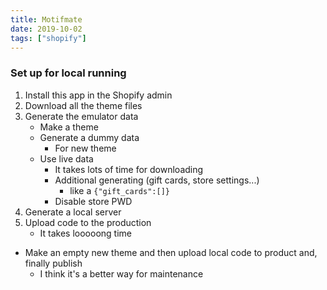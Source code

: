 ```yaml
---
title: Motifmate
date: 2019-10-02
tags: ["shopify"]
---
```

### Set up for local running
1. Install this app in the Shopify admin
1. Download all the theme files
1. Generate the emulator data
    - Make a theme
    - Generate a dummy data
        - For new theme
    - Use live data
        - It takes lots of time for downloading
        - Additional generating (gift cards, store settings...)
            - like a `{"gift_cards":[]}`
        - Disable store PWD
1. Generate a local server
1. Upload code to the production
    - It takes looooong time


- Make an empty new theme and then upload local code to product and, finally publish
    - I think it's a better way for maintenance
